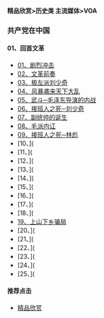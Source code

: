 #### 精品欣赏>历史类 主流媒体>VOA
### 共产党在中国

#### 01、回首文革

- [01、剧烈冲击](https://youtu.be/-8YaS0KMPIo)
- [02、文革前奏](https://youtu.be/Wo2V6Xjo0Ck)
- [03、极左派刘少奇](https://youtu.be/JqChSC6rmE4)
- [04、风暴袭来天下大乱](https://youtu.be/oN6eh7fH5_A)
- [05、武斗─毛泽东导演的内战](https://youtu.be/t5RZ5htw7w4)
- [06、接班人之死─刘少奇](https://youtu.be/omgLfsJTIUQ)
- [07、副统帅的诞生](https://youtu.be/F5UylUh8bqU)
- [08、毛派内讧](https://youtu.be/alt1o1a23r8)
- [09、接班人之死─林彪](https://youtu.be/pE0NXBWXPys)
- [10、](
- [11、](
- [12、](
- [13、](
- [14、](
- [15、](
- [16、](
- [17、](
- [18、](
- [19、上山下乡骗局](https://youtu.be/0Y5dBcfmtEY)
- [20、](
- [21、](
- [22、](
- [23、](
- [24、](
- [25、](









#### 推荐点击
- [精品欣赏](https://summer200.github.io/content/main)
